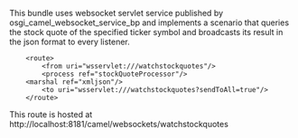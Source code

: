 This bundle uses websocket servlet service published by
osgi_camel_websocket_service_bp
and implements a scenario that queries the stock quote of the specified ticker symbol 
and broadcasts its result in the json format to every listener.

        <route>
            <from uri="wsservlet:///watchstockquotes"/>
            <process ref="stockQuoteProcessor"/>
	    <marshal ref="xmljson"/>
            <to uri="wsservlet:///watchstockquotes?sendToAll=true"/>
        </route>

This route is hosted at
  http://localhost:8181/camel/websockets/watchstockquotes











